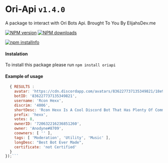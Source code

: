 

# Ori-Api `v1.4.0`
A package to interact with Ori Bots Api.
Brought To You By ElijahsDev.me


<a href="https://www.npmjs.com/package/oriapi"><img src="https://img.shields.io/badge/Version%3A-1.1.0-brightgreen" alt="NPM version" /></a>
<a href="https://github.com/Elijahs-Development/Ori-Api/"><img src="https://img.shields.io/github/issues-raw/Elijahs-Development/Ori-Api" alt="NPM downloads" /></a>


<a href="https://www.npmjs.com/package/oriapi"><img src="https://nodei.co/npm/oriapi2-0.png" alt="npm installnfo" /></a>

#### Instalation
To install this package please run `npm install oriapi`

#### Example of usage
```js
  { RESULTS :
    avatar: 'https://cdn.discordapp.com/avatars/836227737135349821/18e99067274674b825a71d5ac3f93901.webp?width=100&height=100',
    botID: '836227737135349821',
    username: 'Rcon Hexx',
    discrim: '4006',
    shortDesc: 'Rcon Hexx Is A Cool Discord Bot That Has Plenty Of Commands Like hexxsetprefix (New Prefix), hexxmemes, hexxinvite',
    prefix: 'hexx',
    votes: 8,
    ownerID: '720632216236851260',
    owner: 'Anodyne#8709',
    coowners: [ '' ],
    tags: [ 'Moderation', 'Utility', 'Music' ],
    longDesc: "Best Bot Ever Made",
    certificate: 'not Certified'
  }
});```
